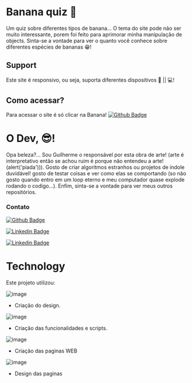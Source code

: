 # Banana quiz 🍌

Um quiz sobre diferentes tipos de banana... O tema do site pode não ser muito interessante, porem foi feito para aprimorar minha manipulação de objects. Sinta-se a vontade para ver o quanto você conhece sobre diferentes espécies de bananas 😁!

## Support

Este site é responsivo, ou seja, suporta diferentes dispositivos 📱 || 💻!

## Como acessar?

Para acessar o site é só clicar na Banana! [![Github Badge](https://emoji.discadia.com/emojis/5752c6d7-937d-4986-9e69-0667f0348697.GIF?style=flat-square&logo=Github&logoColor=white&link=https://github.com/xismiti)](https://github.com/xismiti)




# O Dev, 😎!


Opa beleza?... Sou Guilherme o responsável por esta obra de arte! (arte é interpretativo então se achou ruim é porque não entendeu a arte! (alert('piada'))). Gosto de criar algoritmos estranhos ou projetos de índole duvidável! gosto de testar coisas e ver como elas se comportando (so não gosto quando entro em um loop eterno e meu computador quase explode rodando o codigo...). Enfim, sinta-se a vontade para ver meus outros repositórios.


### Contato

[![Github Badge](https://img.shields.io/badge/-Github-000?style=flat-square&logo=Github&logoColor=white&link=https://github.com/xismiti)](https://github.com/xismiti)

[![Linkedin Badge](https://img.shields.io/badge/-LinkedIn-blue?style=flat-square&logo=Linkedin&logoColor=white&link=https://https://www.linkedin.com/in/guilherme-maciel-schmidt-0b6228242/)](https://www.linkedin.com/in/guilherme-maciel-schmidt-0b6228242/)

[![Linkedin Badge](https://img.shields.io/badge/Gmail-D14836?style=flat-square&logo=gmail&logoColor=white&link=mailto:gui.m.schmidt@gmail.com?Subject=Contato)](mailto:gui.m.schmidt@gmail.com?Subject=Contato)


# Technology
Este projeto utilizou:

![image](https://img.shields.io/badge/Figma-F24E1E?style=for-the-badge&logo=figma&logoColor=white)
- Criação do design.

![image](https://img.shields.io/badge/JavaScript-323330?style=for-the-badge&logo=javascript&logoColor=F7DF1E)
- Criação das funcionalidades e scripts.

![image](https://img.shields.io/badge/HTML5-E34F26?style=for-the-badge&logo=html5&logoColor=white)
- Criação das paginas WEB

![image](https://img.shields.io/badge/CSS3-1572B6?style=for-the-badge&logo=css3&logoColor=white)
- Design das paginas



